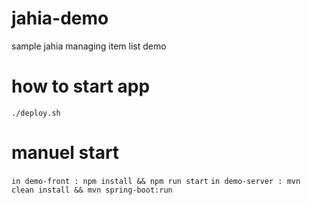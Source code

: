 # jahia-demo
sample jahia managing item list demo

# how to start app
``` ./deploy.sh ```

# manuel start
``` in demo-front : npm install && npm run start ```
``` in demo-server : mvn clean install && mvn spring-boot:run ```
